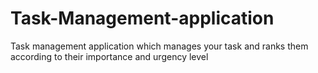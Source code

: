 # Task-Management-application
Task management application which manages your task and ranks them according to their importance and urgency level

